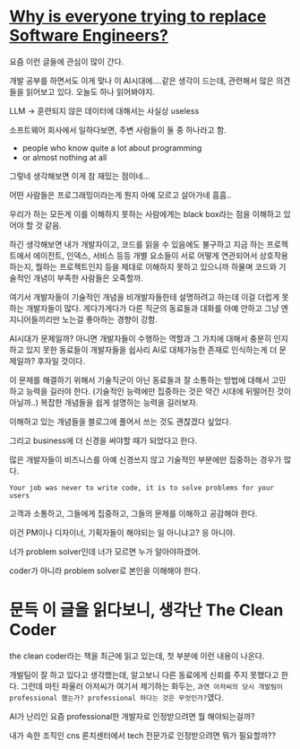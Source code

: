 # [Why is everyone trying to replace Software Engineers?](https://blog.nordcraft.com/why-is-everyone-trying-to-replace-software-engineers)

요즘 이런 글들에 관심이 많이 간다.

개발 공부를 하면서도 이게 맞나 이 AI시대에....같은 생각이 드는데, 관련해서 많은 의견들을 읽어보고 있다. 오늘도 하나 읽어봐야지.

LLM -> 훈련되지 않은 데이터에 대해서는 사실상 useless

소프트웨어 회사에서 일하다보면, 주변 사람들이 둘 중 하나라고 함.

- people who know quite a lot about programming
- or almost nothing at all

그렇네 생각해보면 이게 참 재밌는 점이네...

어떤 사람들은 프로그래밍이라는게 뭔지 아예 모르고 살아가네 흠흠..

우리가 하는 모든게 이를 이해하지 못하는 사람에게는 black box라는 점을 이해하고 있어야 할 것 같음.

하긴 생각해보면 내가 개발자이고, 코드를 읽을 수 있음에도 불구하고 지금 하는 프로젝트에서 에이전트, 인덱스, 서비스 등등 개별 요소들이 서로 어떻게 연관되어서 상호작용하는지, 뭘하는 프로젝트인지 등을 제대로 이해하지 못하고 있으니까 하물며 코드와 기술적인 개념이 부족한 사람들은 오죽할까.

여기서 개발자들이 기술적인 개념을 비개발자들한테 설명하려고 하는데 이걸 더럽게 못하는 개발자들이 많다. 게다가게다가 다른 직군의 동료들과 대화를 아예 안하고 그냥 엔지니어들끼리만 노는걸 좋아하는 경향이 강함.

AI시대가 문제일까? 아니면 개발자들이 수행하는 역할과 그 가치에 대해서 충분히 인지하고 있지 못한 동료들이 개발자들을 쉽사리 AI로 대체가능한 존재로 인식하는게 더 문제일까? 후자일 것이다.

이 문제를 해결하기 위해서 기술직군이 아닌 동료들과 잘 소통하는 방법에 대해서 고민하고 능력을 길러야 한다. (기술적인 능력에만 집중하는 것은 약간 시대에 뒤떨어진 것이 아닐까..) 복잡한 개념들을 쉽게 설명하는 능력을 길러보자.

이해하고 있는 개념들을 블로그에 풀어서 쓰는 것도 괜찮겠다 싶었다.

그리고 business에 더 신경을 써야할 때가 되었다고 한다.

많은 개발자들이 비즈니스를 아예 신경쓰지 않고 기술적인 부분에만 집중하는 경우가 많다.

`Your job was never to write code, it is to solve problems for your users`

고객과 소통하고, 그들에게 집중하고, 그들의 문제를 이해하고 공감해야 한다.

이건 PM이나 디자이너, 기획자들이 해야되는 일 아니냐고? 응 아니야.

너가 problem solver인데 너가 모르면 누가 알아야하겠어.

coder가 아니라 problem solver로 본인을 이해해야 한다.

# 문득 이 글을 읽다보니, 생각난 The Clean Coder

the clean coder라는 책을 최근에 읽고 있는데, 첫 부분에 이런 내용이 나온다.

개발팀이 잘 하고 있다고 생각했는데, 알고보니 다른 동료에게 신뢰를 주지 못했다고 한다. 그런데 마틴 파울러 아저씨가 여기서 제기하는 화두는, `과연 아저씨의 당시 개발팀이 professional 했는가? professional 하다는 것은 무엇인가?`였다.

AI가 난리인 요즘 professional한 개발자로 인정받으려면 뭘 해야되는걸까?

내가 속한 조직인 cns 론치센터에서 tech 전문가로 인정받으려면 뭐가 필요할까??
